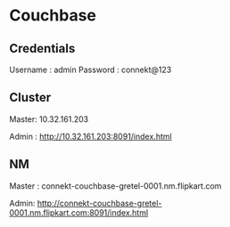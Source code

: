 Couchbase
================

Credentials
-----------
Username : admin
Password : connekt@123

Cluster
-----------
Master: 10.32.161.203

Admin : http://10.32.161.203:8091/index.html

NM
-----------
Master : connekt-couchbase-gretel-0001.nm.flipkart.com

Admin: http://connekt-couchbase-gretel-0001.nm.flipkart.com:8091/index.html
